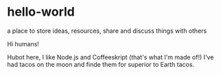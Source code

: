 # hello-world
a place to store ideas, resources, share and discuss things with others

Hi humans!

Hubot here, I like Node.js and Coffeeskript (that's what I'm made of!)
I've had tacos on the moon and finde them for superior to Earth tacos.
